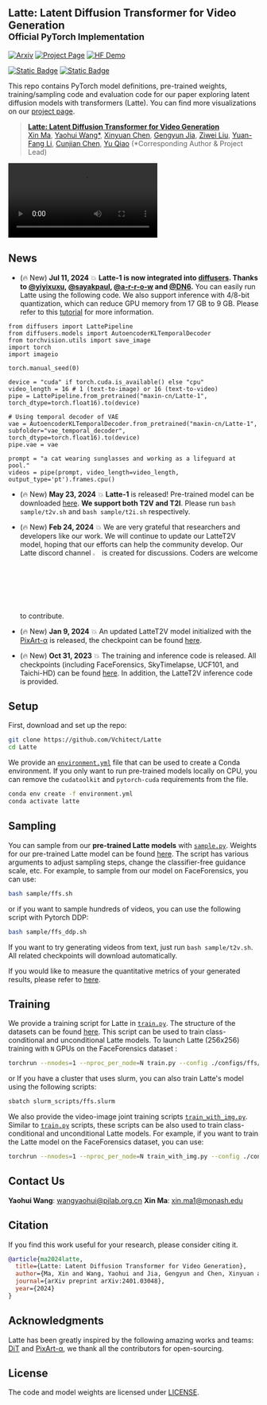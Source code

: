 ## Latte: Latent Diffusion Transformer for Video Generation<br><sub>Official PyTorch Implementation</sub>

<!-- ### [Paper](https://arxiv.org/abs/2401.03048v1) | [Project Page](https://maxin-cn.github.io/latte_project/) -->

<!-- [![arXiv](https://img.shields.io/badge/arXiv-2401.03048-b31b1b.svg)](https://arxiv.org/abs/2401.03048) -->
[![Arxiv](https://img.shields.io/badge/Arxiv-b31b1b.svg)](https://arxiv.org/abs/2401.03048) 
[![Project Page](https://img.shields.io/badge/Project-Website-blue)](https://maxin-cn.github.io/latte_project/)
[![HF Demo](https://img.shields.io/static/v1?label=Demo&message=OpenBayes%E8%B4%9D%E5%BC%8F%E8%AE%A1%E7%AE%97&color=green)](https://openbayes.com/console/public/tutorials/UOeU0ywVxl7) 

[![Static Badge](https://img.shields.io/badge/Latte--1%20checkpoint%20(T2V)-HuggingFace-yellow?logoColor=violet%20Latte-1%20checkpoint)](https://huggingface.co/maxin-cn/Latte-1)
[![Static Badge](https://img.shields.io/badge/Latte%20checkpoint%20-HuggingFace-yellow?logoColor=violet%20Latte%20checkpoint)](https://huggingface.co/maxin-cn/Latte)

This repo contains PyTorch model definitions, pre-trained weights, training/sampling code and evaluation code for our paper exploring 
latent diffusion models with transformers (Latte). You can find more visualizations on our [project page](https://maxin-cn.github.io/latte_project/).

> [**Latte: Latent Diffusion Transformer for Video Generation**](https://maxin-cn.github.io/latte_project/)<br>
> [Xin Ma](https://maxin-cn.github.io/), [Yaohui Wang*](https://wyhsirius.github.io/), [Xinyuan Chen](https://scholar.google.com/citations?user=3fWSC8YAAAAJ), [Gengyun Jia](https://scholar.google.com/citations?user=_04pkGgAAAAJ&hl=zh-CN), [Ziwei Liu](https://liuziwei7.github.io/), [Yuan-Fang Li](https://users.monash.edu/~yli/), [Cunjian Chen](https://cunjian.github.io/), [Yu Qiao](https://scholar.google.com.hk/citations?user=gFtI-8QAAAAJ&hl=zh-CN)
> (*Corresponding Author & Project Lead)
<!-- > <br>Monash University, Shanghai Artificial Intelligence Laboratory,<br> NJUPT, S-Lab, Nanyang Technological University 

We propose a novel Latent Diffusion Transformer, namely Latte, for video generation. Latte first extracts spatio-temporal tokens from input videos and then adopts a series of Transformer blocks to model video distribution in the latent space. In order to model a substantial number of tokens extracted from videos, four efficient variants are introduced from the perspective of decomposing the spatial and temporal dimensions of input videos. To improve the quality of generated videos, we determine the best practices of Latte through rigorous experimental analysis, including video clip patch embedding, model variants, timestep-class information injection, temporal positional embedding, and learning strategies. Our comprehensive evaluation demonstrates that Latte achieves state-of-the-art performance across four standard video generation datasets, i.e., FaceForensics, SkyTimelapse, UCF101, and Taichi-HD. In addition, we extend Latte to text-to-video generation (T2V) task, where Latte achieves comparable results compared to recent T2V models. We strongly believe that Latte provides valuable insights for future research on incorporating Transformers into diffusion models for video generation.

 ![The architecture of Latte](visuals/architecture.svg){width=20}
 -->

<!--
<div align="center">
    <img src="visuals/architecture.svg" width="650">
</div>

This repository contains:

* 🪐 A simple PyTorch [implementation](models/latte.py) of Latte
* ⚡️ **Pre-trained Latte models** trained on FaceForensics, SkyTimelapse, Taichi-HD and UCF101 (256x256). In addition, we provide a T2V checkpoint (512x512). All checkpoints can be found [here](https://huggingface.co/maxin-cn/Latte/tree/main). 

* 🛸 A Latte [training script](train.py) using PyTorch DDP.
-->

<video controls loop src="https://github.com/Vchitect/Latte/assets/7929326/a650cd84-2378-4303-822b-56a441e1733b" type="video/mp4"></video>

## News
- (🔥 New) **Jul 11, 2024** 💥 **Latte-1 is now integrated into [diffusers](https://github.com/huggingface/diffusers/blob/main/src/diffusers/models/transformers/latte_transformer_3d.py). Thanks to [@yiyixuxu](https://github.com/yiyixuxu), [@sayakpaul](https://github.com/sayakpaul), [@a-r-r-o-w](https://github.com/a-r-r-o-w) and [@DN6](https://github.com/DN6).** You can easily run Latte using the following code. We also support inference with 4/8-bit quantization, which can reduce GPU memory from 17 GB to 9 GB. Please refer to this [tutorial](docs/latte_diffusers.md) for more information.

```
from diffusers import LattePipeline
from diffusers.models import AutoencoderKLTemporalDecoder
from torchvision.utils import save_image
import torch
import imageio

torch.manual_seed(0)

device = "cuda" if torch.cuda.is_available() else "cpu"
video_length = 16 # 1 (text-to-image) or 16 (text-to-video)
pipe = LattePipeline.from_pretrained("maxin-cn/Latte-1", torch_dtype=torch.float16).to(device)

# Using temporal decoder of VAE
vae = AutoencoderKLTemporalDecoder.from_pretrained("maxin-cn/Latte-1", subfolder="vae_temporal_decoder", torch_dtype=torch.float16).to(device)
pipe.vae = vae

prompt = "a cat wearing sunglasses and working as a lifeguard at pool."
videos = pipe(prompt, video_length=video_length, output_type='pt').frames.cpu()
```

- (🔥 New) **May 23, 2024** 💥 **Latte-1** is released! Pre-trained model can be downloaded [here](https://huggingface.co/maxin-cn/Latte-1/tree/main/transformer). **We support both T2V and T2I**. Please run `bash sample/t2v.sh` and `bash sample/t2i.sh` respectively.

<!--
<div align="center">
    <img src="visuals/latteT2V.gif" width=88%>
</div>
-->

- (🔥 New) **Feb 24, 2024** 💥 We are very grateful that researchers and developers like our work. We will continue to update our LatteT2V model, hoping that our efforts can help the community develop. Our Latte discord channel <a href="https://discord.gg/RguYqhVU92" style="text-decoration:none;">
<img src="https://user-images.githubusercontent.com/25839884/218347213-c080267f-cbb6-443e-8532-8e1ed9a58ea9.png" width="3%" alt="" /></a> is created for discussions. Coders are welcome to contribute.

- (🔥 New) **Jan 9, 2024** 💥 An updated LatteT2V model initialized with the [PixArt-α](https://github.com/PixArt-alpha/PixArt-alpha) is released, the checkpoint can be found [here](https://huggingface.co/maxin-cn/Latte-0/tree/main/transformer).

- (🔥 New) **Oct 31, 2023** 💥 The training and inference code is released. All checkpoints (including FaceForensics, SkyTimelapse, UCF101, and Taichi-HD) can be found [here](https://huggingface.co/maxin-cn/Latte/tree/main). In addition, the LatteT2V inference code is provided.


## Setup

First, download and set up the repo:

```bash
git clone https://github.com/Vchitect/Latte
cd Latte
```

We provide an [`environment.yml`](environment.yml) file that can be used to create a Conda environment. If you only want 
to run pre-trained models locally on CPU, you can remove the `cudatoolkit` and `pytorch-cuda` requirements from the file.

```bash
conda env create -f environment.yml
conda activate latte
```


## Sampling 

You can sample from our **pre-trained Latte models** with [`sample.py`](sample/sample.py). Weights for our pre-trained Latte model can be found [here](https://huggingface.co/maxin-cn/Latte).  The script has various arguments to adjust sampling steps, change the classifier-free guidance scale, etc. For example, to sample from our model on FaceForensics, you can use:

```bash
bash sample/ffs.sh
```

or if you want to sample hundreds of videos, you can use the following script with Pytorch DDP:

```bash
bash sample/ffs_ddp.sh
```

If you want to try generating videos from text, just run `bash sample/t2v.sh`. All related checkpoints will download automatically.

If you would like to measure the quantitative metrics of your generated results, please refer to [here](docs/datasets_evaluation.md).

## Training

We provide a training script for Latte in [`train.py`](train.py). The structure of the datasets can be found [here](docs/datasets_evaluation.md). This script can be used to train class-conditional and unconditional
Latte models. To launch Latte (256x256) training with `N` GPUs on the FaceForensics dataset 
:

```bash
torchrun --nnodes=1 --nproc_per_node=N train.py --config ./configs/ffs/ffs_train.yaml
```

or If you have a cluster that uses slurm, you can also train Latte's model using the following scripts:

 ```bash
sbatch slurm_scripts/ffs.slurm
```

We also provide the video-image joint training scripts [`train_with_img.py`](train_with_img.py). Similar to [`train.py`](train.py) scripts, these scripts can be also used to train class-conditional and unconditional
Latte models. For example, if you want to train the Latte model on the FaceForensics dataset, you can use:

```bash
torchrun --nnodes=1 --nproc_per_node=N train_with_img.py --config ./configs/ffs/ffs_img_train.yaml
```

## Contact Us
**Yaohui Wang**: [wangyaohui@pjlab.org.cn](mailto:wangyaohui@pjlab.org.cn)
**Xin Ma**: [xin.ma1@monash.edu](mailto:xin.ma1@monash.edu)

## Citation
If you find this work useful for your research, please consider citing it.
```bibtex
@article{ma2024latte,
  title={Latte: Latent Diffusion Transformer for Video Generation},
  author={Ma, Xin and Wang, Yaohui and Jia, Gengyun and Chen, Xinyuan and Liu, Ziwei and Li, Yuan-Fang and Chen, Cunjian and Qiao, Yu},
  journal={arXiv preprint arXiv:2401.03048},
  year={2024}
}
```


## Acknowledgments
Latte has been greatly inspired by the following amazing works and teams: [DiT](https://github.com/facebookresearch/DiT) and [PixArt-α](https://github.com/PixArt-alpha/PixArt-alpha), we thank all the contributors for open-sourcing.


## License
The code and model weights are licensed under [LICENSE](LICENSE).
